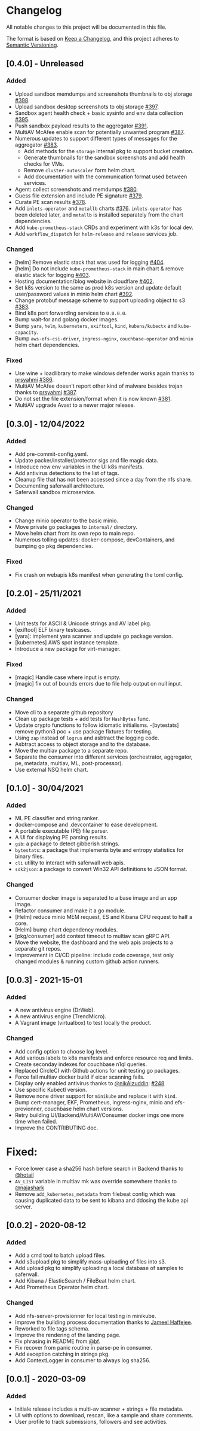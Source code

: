 # Changelog

All notable changes to this project will be documented in this file.

The format is based on [Keep a Changelog](https://keepachangelog.com/en/1.0.0/),
and this project adheres to [Semantic Versioning](https://semver.org/spec/v2.0.0.html).


## [0.4.0] - Unreleased

### Added

- Upload sandbox memdumps and screenshots thumbnails to obj storage [#398](https://github.com/saferwall/saferwall/pull/398).
- Upload sandbox desktop screenshots to obj storage [#397](https://github.com/saferwall/saferwall/pull/397).
- Sandbox agent health check + basic sysinfo and env data collection [#395](https://github.com/saferwall/saferwall/pull/395).
- Push sandbox payload results to the aggregator [#391](https://github.com/saferwall/saferwall/pull/391).
- MultiAV McAfee enable scan for potentially unwanted program [#387](https://github.com/saferwall/saferwall/pull/387).
- Numerous updates to support different types of messages for the aggregator [#383](https://github.com/saferwall/saferwall/pull/383).
    - Add methods for the `storage` internal pkg to support bucket creation.
    - Generate thumbnails for the sandbox screenshots and add health checks for VMs.
    - Remove `cluster-autoscaler` form helm chart.
    - Add documentation with the communication format used between services.
- Agent: collect screenshots and memdumps [#380](https://github.com/saferwall/saferwall/pull/380).
- Guess file extension and include PE signature [#379](https://github.com/saferwall/saferwall/pull/379).
- Curate PE scan results [#378](https://github.com/saferwall/saferwall/pull/378).
- Add `inlets-operator` and `metallb` charts [#376](https://github.com/saferwall/saferwall/pull/376). `inlets-operator` has been deleted later, and `metallb` is installed separately from the chart dependencies.
- Add `kube-prometheus-stack` CRDs and experiment with k3s for local dev.
- Add `workflow_dispatch` for `helm-release` and `release` services job.

### Changed

- [helm] Remove elastic stack that was used for logging [#404](https://github.com/saferwall/saferwall/pull/404).
- [helm] Do not include `kube-prometheus-stack` in main chart & remove elastic stack for logging [#403](https://github.com/saferwall/saferwall/pull/403).
- Hosting documentation/blog website in cloudflare [#402](https://github.com/saferwall/saferwall/pull/402).
- Set k8s version to the same as prod k8s version and update default user/password values in minio helm chart [#392](https://github.com/saferwall/saferwall/pull/392).
- Change protobuf message scheme to support uploading object to s3 [#383](https://github.com/saferwall/saferwall/pull/383).
- Bind k8s port forwarding services to `0.0.0.0`.
- Bump wait-for and golang docker images.
- Bump `yara`, `helm`, `kuberneters`, `exiftool`, `kind`, `kubens/kubectx` and `kube-capacity`.
- Bump `aws-efs-csi-driver`, `ingress-nginx`, `couchbase-operator` and `minio` helm chart dependencies.

### Fixed

- Use wine + loadlibrary to make windows defender works again thanks to [prsyahmi](https://github.com/prsyahmi) [#386](https://github.com/saferwall/saferwall/pull/386).
- MultiAV McAfee doesn't report other kind of malware besides trojan thanks to [prsyahmi](https://github.com/prsyahmi) [#387](https://github.com/saferwall/saferwall/pull/387).
- Do not set the file extension/format when it is now known [#381](https://github.com/saferwall/saferwall/pull/381).
- MultiAV upgrade Avast to a newer major release.

## [0.3.0] - 12/04/2022

### Added

- Add pre-commit-config.yaml.
- Update packer/installer/protector sigs and file magic data.
- Introduce new env variables in the UI k8s manifests.
- Add antivirus detections to the list of tags.
- Cleanup file that has not been accessed since a day from the nfs share.
- Documenting saferwall architecture.
- Saferwall sandbox microservice.

### Changed

- Change minio operator to the basic minio.
- Move private go packages to `internal/` directory.
- Move helm chart from its own repo to main repo.
- Numerous tolling updates: docker-compose, devContainers, and bumping go pkg dependencies.

### Fixed

- Fix crash on webapis k8s manifest when generating the toml config.

## [0.2.0] - 25/11/2021

### Added

- Unit tests for ASCII & Unicode strings and AV label pkg.
- [exiftool] ELF binary testcases.
- [yara]: implement yara scanner and update go package version.
- [kubernetes] AWS spot instance template.
- Introduce a new package for virt-manager.
### Fixed

- [magic] Handle case where input is empty.
- [magic] fix out of bounds errors due to file help output on null input.

### Changed

- Move cli to a separate github repository
- Clean up package tests + add tests for `HashBytes` func.
- Update crypto functions to follow idiomatic initialisms.
-[bytestats]  remove python3 poc + use package fixtures for testing.
- Using `zap` instead of `logrus` and asbtract the logging code.
- Asbtract access to object storage and to the database.
- Move the multiav package to a separate repo.
- Separate the consumer into different services (orchestrator, aggregator, pe, metadata, multiav, ML, post-processor).
- Use external NSQ helm chart.

## [0.1.0] - 30/04/2021

### Added

- ML PE classifier and string ranker.
- docker-compose and .devcontainer to ease development.
- A portable executable (PE) file parser.
- A UI for displaying PE parsing results.
- `gib`: a package to detect gibberish strings.
- `bytestats`: a package that implements byte and entropy statistics for binary files.
- `cli` utility to interact with saferwall web apis.
- `sdk2json`: a package to convert Win32 API definitions to JSON format.

### Changed

- Consumer docker image is separated to a base image and an app image.
- Refactor consumer and make it a go module.
- [Helm] reduce minio MEM request, ES and Kibana CPU request to half a core.
- [Helm] bump chart dependency modules.
- [pkg/consumer] add context timeout to multiav scan gRPC API.
- Move the website, the dashboard and the web apis projects to a separate git repos.
- Improvement in CI/CD pipeline: include code coverage, test only changed modules & running custom github action runners.

## [0.0.3] - 2021-15-01

### Added

- A new antivirus engine (DrWeb).
- A new antivirus engine (TrendMicro).
- A Vagrant image (virtualbox) to test locally the product.

### Changed

- Add config option to choose log level.
- Add various labels to k8s manifests and enforce resource req and limits.
- Create seconday indexes for couchbase n1ql queries.
- Replaced CircleCI with Github actions for unit testing go packages.
- Force fail multiav docker build if eicar scanning fails.
- Display only enabled antivirus thanks to [@nikAizuddin](https://github.com/nikAizuddin): [#248](https://github.com/saferwall/saferwall/pull/248)
- Use specific Kubectl version.
- Remove none driver support for `minikube` and replace it with `kind`.
- Bump cert-manager, EKF, Prometheus, ingress-nginx, minio and efs-provionner, couchbase helm chart versions.
- Retry building UI/Backend/MultiAV/Consumer docker imgs one more time when failed.
- Improve the CONTRIBUTING doc.

# Fixed:

- Force lower case a sha256 hash before search in Backend thanks to [@hotail](https://github.com/hotail)
- `AV_LIST` variable in multiav mk was override somewhere thanks to [@najashark](https://github.com/najashark)
- Remove `add_kubernetes_metadata` from filebeat config which was causing duplicated data to be sent to kibana and ddosing the kube api server.

## [0.0.2] - 2020-08-12

### Added

- Add a cmd tool to batch upload files.
- Add s3upload pkg to simplify mass-uploading of files into s3.
- Add upload pkg to simplify uploading a local database of samples to saferwall.
- Add Kibana / ElasticSearch / FileBeat helm chart.
- Add Prometheus Operator helm chart.

### Changed

- Add nfs-server-provisionner for local testing in minikube.
- Improve the building process documentation thanks to [Jameel Haffejee](https://github.com/RC114).
- Reworked to file tags schema.
- Improve the rendering of the landing page.
- Fix phrasing in README from [@bf](https://github.com/bf).
- Fix recover from panic routine in parse-pe in consumer.
- Add exception catching in strings pkg.
- Add ContextLogger in consumer to always log sha256.

## [0.0.1] - 2020-03-09

### Added

- Initiale release includes a multi-av scanner + strings + file metadata.
- UI with options to download, rescan, like a sample and share comments.
- User profile to track submissions, followers and see activities.
